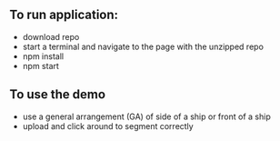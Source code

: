 ## To run application:
- download repo
- start a terminal and navigate to the page with the unzipped repo
- npm install
- npm start

## To use the demo
- use a general arrangement (GA) of side of a ship or front of a ship
- upload and click around to segment correctly
